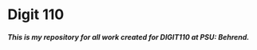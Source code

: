 # **Digit 110**

##### **This is my repository for all work created for DIGIT110 at PSU: Behrend.**

